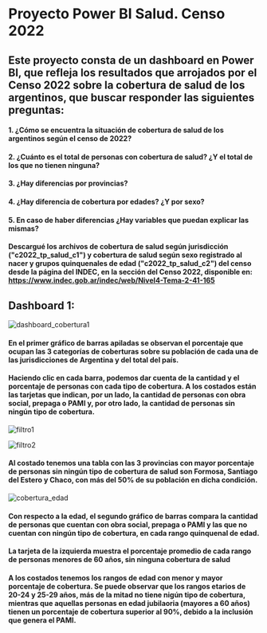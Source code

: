 # Proyecto Power BI Salud. Censo 2022
## Este proyecto consta de un dashboard en Power BI, que refleja los resultados que arrojados por el Censo 2022 sobre la cobertura de salud de los argentinos, que buscar responder las siguientes preguntas:
#### 1. ¿Cómo se encuentra la situación de cobertura de salud de los argentinos según el censo de 2022?
#### 2. ¿Cuánto es el total de personas con cobertura de salud? ¿Y el total de los que no tienen ninguna?
#### 3. ¿Hay diferencias por provincias?
#### 4. ¿Hay diferencia de cobertura por edades? ¿Y por sexo?
#### 5. En caso de haber diferencias ¿Hay variables que puedan explicar las mismas?

#### Descargué los archivos de cobertura de salud según jurisdicción ("c2022_tp_salud_c1") y cobertura de salud según sexo registrado al nacer y grupos quinquenales de edad ("c2022_tp_salud_c2") del censo desde la página del INDEC, en la sección del Censo 2022, disponible en: https://www.indec.gob.ar/indec/web/Nivel4-Tema-2-41-165


## Dashboard 1:
![dashboard_cobertura1](https://github.com/user-attachments/assets/bba7e249-ee5f-4d11-bfc9-eb5507e153f8)
#### En el primer gráfico de barras apiladas se observan el porcentaje que ocupan las 3 categorías de coberturas sobre su población de cada una de las jurisdicciones de Argentina y del total del país.

#### Haciendo clic en cada barra, podemos dar cuenta de la cantidad y el porcentaje de personas con cada tipo de cobertura. A los costados están las tarjetas que indican, por un lado, la cantidad de personas con obra social, prepaga o PAMI y, por otro lado, la cantidad de personas sin ningún tipo de cobertura. 
![filtro1](https://github.com/user-attachments/assets/03388864-5c65-4b0c-925c-09eb39a0df9b)

![filtro2](https://github.com/user-attachments/assets/faea3842-6031-4fe9-a5c6-d10683c9ce0e)

#### Al costado tenemos una tabla con las 3 provincias con mayor porcentaje de personas sin ningún tipo de cobertura de salud son Formosa, Santiago del Estero y Chaco, con más del 50% de su población en dicha condición. 

![cobertura_edad](https://github.com/user-attachments/assets/87458b57-150f-44ac-a57e-5482e1d27ffe)

#### Con respecto a la edad, el segundo gráfico de barras compara la cantidad de personas que cuentan con obra social, prepaga o PAMI y las que no cuentan con ningún tipo de cobertura, en cada rango quinquenal de edad. 
#### La tarjeta de la izquierda muestra el porcentaje promedio de cada rango de personas menores de 60 años, sin ninguna cobertura de salud
#### A los costados tenemos los rangos de edad con menor y mayor porcentaje de cobertura. Se puede observar que los rangos etarios de 20-24 y 25-29 años, más de la mitad no tiene nigún tipo de cobertura, mientras que aquellas personas en edad jubilaoria (mayores a 60 años) tienen un porcentaje de cobertura superior al 90%, debido a la inclusión que genera el PAMI.
